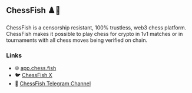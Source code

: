 ## ChessFish ♟️🐠

ChessFish is a censorship resistant, 100% trustless, web3 chess platform. ChessFish makes it possible to play chess for crypto in 1v1 matches or in tournaments with all chess moves being verified on chain.

### Links
- 🌐 [app.chess.fish](https://app.chess.fish/)
- 🐦 [ChessFish X](https://x.com/evmchess)
- 💬 [ChessFish Telegram Channel](https://t.me/chessfish)

<!--


🙋‍♀️ A short introduction - what is your organization all about?
🌈 Contribution guidelines - how can the community get involved?
👩‍💻 Useful resources - where can the community find your docs? Is there anything else the community should know?
🍿 Fun facts - what does your team eat for breakfast?
🧙 Remember, you can do mighty things with the power of [Markdown](https://docs.github.com/github/writing-on-github/getting-started-with-writing-and-formatting-on-github/basic-writing-and-formatting-syntax)
-->
